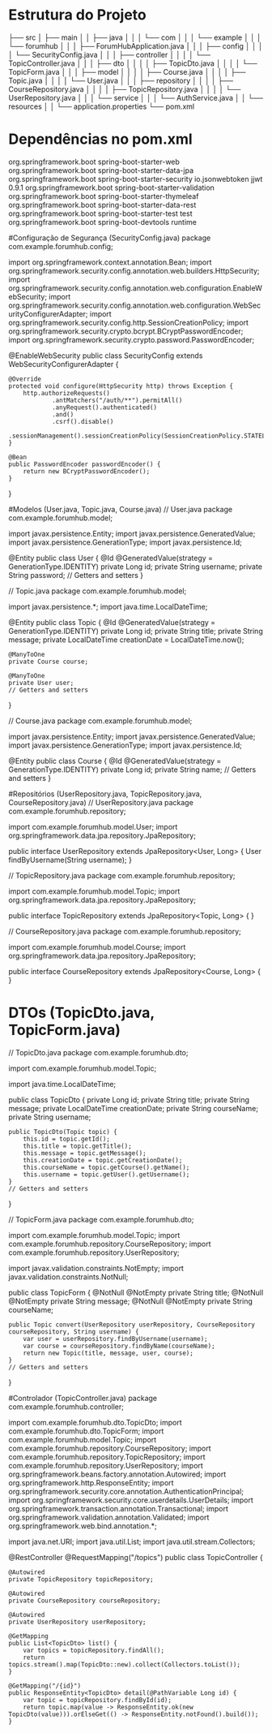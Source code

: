 #  Estrutura do Projeto
├── src
│   ├── main
│   │   ├── java
│   │   │   └── com
│   │   │       └── example
│   │   │           └── forumhub
│   │   │               ├── ForumHubApplication.java
│   │   │               ├── config
│   │   │               │   └── SecurityConfig.java
│   │   │               ├── controller
│   │   │               │   └── TopicController.java
│   │   │               ├── dto
│   │   │               │   ├── TopicDto.java
│   │   │               │   └── TopicForm.java
│   │   │               ├── model
│   │   │               │   ├── Course.java
│   │   │               │   ├── Topic.java
│   │   │               │   └── User.java
│   │   │               ├── repository
│   │   │               │   ├── CourseRepository.java
│   │   │               │   ├── TopicRepository.java
│   │   │               │   └── UserRepository.java
│   │   │               └── service
│   │   │                   └── AuthService.java
│   │   └── resources
│   │       └── application.properties
└── pom.xml

# Dependências no pom.xml
<dependencies>
    <dependency>
        <groupId>org.springframework.boot</groupId>
        <artifactId>spring-boot-starter-web</artifactId>
    </dependency>
    <dependency>
        <groupId>org.springframework.boot</groupId>
        <artifactId>spring-boot-starter-data-jpa</artifactId>
    </dependency>
    <dependency>
        <groupId>org.springframework.boot</groupId>
        <artifactId>spring-boot-starter-security</artifactId>
    </dependency>
    <dependency>
        <groupId>io.jsonwebtoken</groupId>
        <artifactId>jjwt</artifactId>
        <version>0.9.1</version>
    </dependency>
    <dependency>
        <groupId>org.springframework.boot</groupId>
        <artifactId>spring-boot-starter-validation</artifactId>
    </dependency>
    <dependency>
        <groupId>org.springframework.boot</groupId>
        <artifactId>spring-boot-starter-thymeleaf</artifactId>
    </dependency>
    <dependency>
        <groupId>org.springframework.boot</groupId>
        <artifactId>spring-boot-starter-data-rest</artifactId>
    </dependency>
    <dependency>
        <groupId>org.springframework.boot</groupId>
        <artifactId>spring-boot-starter-test</artifactId>
        <scope>test</scope>
    </dependency>
    <dependency>
        <groupId>org.springframework.boot</groupId>
        <artifactId>spring-boot-devtools</artifactId>
        <scope>runtime</scope>
    </dependency>
</dependencies>

#Configuração de Segurança (SecurityConfig.java)
package com.example.forumhub.config;

import org.springframework.context.annotation.Bean;
import org.springframework.security.config.annotation.web.builders.HttpSecurity;
import org.springframework.security.config.annotation.web.configuration.EnableWebSecurity;
import org.springframework.security.config.annotation.web.configuration.WebSecurityConfigurerAdapter;
import org.springframework.security.config.http.SessionCreationPolicy;
import org.springframework.security.crypto.bcrypt.BCryptPasswordEncoder;
import org.springframework.security.crypto.password.PasswordEncoder;

@EnableWebSecurity
public class SecurityConfig extends WebSecurityConfigurerAdapter {

    @Override
    protected void configure(HttpSecurity http) throws Exception {
        http.authorizeRequests()
                .antMatchers("/auth/**").permitAll()
                .anyRequest().authenticated()
                .and()
                .csrf().disable()
                .sessionManagement().sessionCreationPolicy(SessionCreationPolicy.STATELESS);
    }

    @Bean
    public PasswordEncoder passwordEncoder() {
        return new BCryptPasswordEncoder();
    }
}

#Modelos (User.java, Topic.java, Course.java)
// User.java
package com.example.forumhub.model;

import javax.persistence.Entity;
import javax.persistence.GeneratedValue;
import javax.persistence.GenerationType;
import javax.persistence.Id;

@Entity
public class User {
    @Id @GeneratedValue(strategy = GenerationType.IDENTITY)
    private Long id;
    private String username;
    private String password;
    // Getters and setters
}

// Topic.java
package com.example.forumhub.model;

import javax.persistence.*;
import java.time.LocalDateTime;

@Entity
public class Topic {
    @Id @GeneratedValue(strategy = GenerationType.IDENTITY)
    private Long id;
    private String title;
    private String message;
    private LocalDateTime creationDate = LocalDateTime.now();
    
    @ManyToOne
    private Course course;
    
    @ManyToOne
    private User user;
    // Getters and setters
}

// Course.java
package com.example.forumhub.model;

import javax.persistence.Entity;
import javax.persistence.GeneratedValue;
import javax.persistence.GenerationType;
import javax.persistence.Id;

@Entity
public class Course {
    @Id @GeneratedValue(strategy = GenerationType.IDENTITY)
    private Long id;
    private String name;
    // Getters and setters
}

#Repositórios (UserRepository.java, TopicRepository.java, CourseRepository.java)
// UserRepository.java
package com.example.forumhub.repository;

import com.example.forumhub.model.User;
import org.springframework.data.jpa.repository.JpaRepository;

public interface UserRepository extends JpaRepository<User, Long> {
    User findByUsername(String username);
}

// TopicRepository.java
package com.example.forumhub.repository;

import com.example.forumhub.model.Topic;
import org.springframework.data.jpa.repository.JpaRepository;

public interface TopicRepository extends JpaRepository<Topic, Long> {
}

// CourseRepository.java
package com.example.forumhub.repository;

import com.example.forumhub.model.Course;
import org.springframework.data.jpa.repository.JpaRepository;

public interface CourseRepository extends JpaRepository<Course, Long> {
}

# DTOs (TopicDto.java, TopicForm.java)
// TopicDto.java
package com.example.forumhub.dto;

import com.example.forumhub.model.Topic;

import java.time.LocalDateTime;

public class TopicDto {
    private Long id;
    private String title;
    private String message;
    private LocalDateTime creationDate;
    private String courseName;
    private String username;

    public TopicDto(Topic topic) {
        this.id = topic.getId();
        this.title = topic.getTitle();
        this.message = topic.getMessage();
        this.creationDate = topic.getCreationDate();
        this.courseName = topic.getCourse().getName();
        this.username = topic.getUser().getUsername();
    }
    // Getters and setters
}

// TopicForm.java
package com.example.forumhub.dto;

import com.example.forumhub.model.Topic;
import com.example.forumhub.repository.CourseRepository;
import com.example.forumhub.repository.UserRepository;

import javax.validation.constraints.NotEmpty;
import javax.validation.constraints.NotNull;

public class TopicForm {
    @NotNull @NotEmpty
    private String title;
    @NotNull @NotEmpty
    private String message;
    @NotNull @NotEmpty
    private String courseName;

    public Topic convert(UserRepository userRepository, CourseRepository courseRepository, String username) {
        var user = userRepository.findByUsername(username);
        var course = courseRepository.findByName(courseName);
        return new Topic(title, message, user, course);
    }
    // Getters and setters
}

#Controlador (TopicController.java)
package com.example.forumhub.controller;

import com.example.forumhub.dto.TopicDto;
import com.example.forumhub.dto.TopicForm;
import com.example.forumhub.model.Topic;
import com.example.forumhub.repository.CourseRepository;
import com.example.forumhub.repository.TopicRepository;
import com.example.forumhub.repository.UserRepository;
import org.springframework.beans.factory.annotation.Autowired;
import org.springframework.http.ResponseEntity;
import org.springframework.security.core.annotation.AuthenticationPrincipal;
import org.springframework.security.core.userdetails.UserDetails;
import org.springframework.transaction.annotation.Transactional;
import org.springframework.validation.annotation.Validated;
import org.springframework.web.bind.annotation.*;

import java.net.URI;
import java.util.List;
import java.util.stream.Collectors;

@RestController
@RequestMapping("/topics")
public class TopicController {

    @Autowired
    private TopicRepository topicRepository;

    @Autowired
    private CourseRepository courseRepository;

    @Autowired
    private UserRepository userRepository;

    @GetMapping
    public List<TopicDto> list() {
        var topics = topicRepository.findAll();
        return topics.stream().map(TopicDto::new).collect(Collectors.toList());
    }

    @GetMapping("/{id}")
    public ResponseEntity<TopicDto> detail(@PathVariable Long id) {
        var topic = topicRepository.findById(id);
        return topic.map(value -> ResponseEntity.ok(new TopicDto(value))).orElseGet(() -> ResponseEntity.notFound().build());
    }

   

